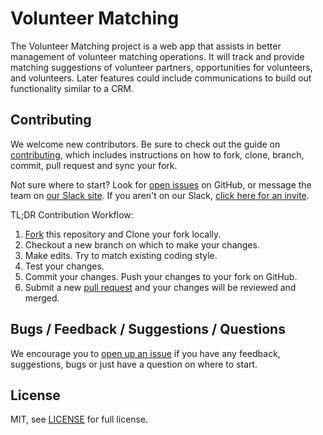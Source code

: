 # Volunteer Matching

The Volunteer Matching project is a web app that assists in better management of volunteer matching operations. It will track and provide matching suggestions of volunteer partners, opportunities for volunteers, and volunteers. Later features could include communications to build out functionality similar to a CRM.

## Contributing

We welcome new contributors.  Be sure to check out the guide on [contributing][contributing], which includes instructions on how to fork, clone, branch, commit, pull request and sync your fork.

Not sure where to start? Look for [open issues][githubissue] on GitHub, or message the team on [our Slack site][slack]. If you aren't on our Slack, [click here for an invite][slackinvite].

TL;DR Contribution Workflow:

1. [Fork][fork] this repository and Clone your fork locally.
1. Checkout a new branch on which to make your changes.
1. Make edits. Try to match existing coding style.
1. Test your changes.
1. Commit your changes. Push your changes to your fork on GitHub.
1. Submit a new [pull request][pullrequest] and your changes will be reviewed and merged.

## Bugs / Feedback / Suggestions / Questions

We encourage you to [open up an issue][newissue] if you have any feedback, suggestions, bugs or just have a question on where to start.

## License

MIT, see [LICENSE](/LICENSE) for full license.

[slack]: https://codeforfoco.slack.com/
[slackinvite]: https://codeforfocoslack.herokuapp.com
[fork]: https://help.github.com/articles/fork-a-repo/
[forkthisrepo]: https://github.com/CodeForFoco/volunteermatching#fork-destination-box
[contributing]: https://github.com/CodeForFoco/org/blob/master/CONTRIBUTING.md
[githubissue]: https://github.com/CodeForFoco/volunteermatching/issues
[newissue]: https://github.com/CodeForFoco/volunteermatching/issues/new
[pullrequest]: https://github.com/CodeForFoco/volunteermatching/pulls
